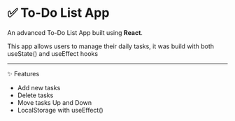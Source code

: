 # ✅ To-Do List App

An advanced To-Do List App built using **React**.

This app allows users to manage their daily tasks, it was build with both useState() and useEffect hooks

---

✨ Features

- Add new tasks
- Delete tasks
- Move tasks Up and Down
- LocalStorage with useEffect()
